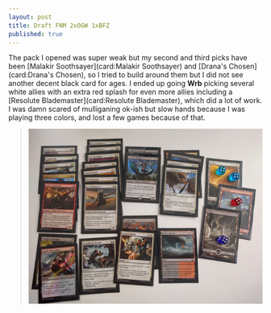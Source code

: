 ```yaml
---
layout: post
title: Draft FNM 2xOGW 1xBFZ
published: true
---
```

The pack I opened was super weak but my second and third picks have been [Malakir Soothsayer](card:Malakir Soothsayer) and [Drana's Chosen](card:Drana's Chosen), so I tried to build around them but I did not see another decent black card for ages. I ended up going __Wrb__ picking several white allies with an extra red splash for even more allies including a [Resolute Blademaster](card:Resolute Blademaster), which did a lot of work. I was damn scared of mulliganing ok-ish but slow hands because I was playing three colors, and lost a few games because of that.

> [![deck](/images/posts/2014-02-20-00/th-00.jpg)](/images/posts/2014-02-20-00/00.jpg)

